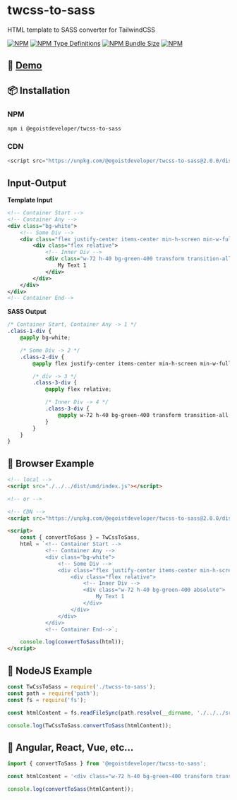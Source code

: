# twcss-to-sass
HTML template to SASS converter for TailwindCSS

[![NPM](https://img.shields.io/npm/v/@egoistdeveloper/twcss-to-sass)](https://www.npmjs.com/package/@egoistdeveloper/twcss-to-sass)
[![NPM Type Definitions](https://img.shields.io/npm/types/@egoistdeveloper/twcss-to-sass)](https://www.npmjs.com/package/@egoistdeveloper/twcss-to-sass)
[![NPM Bundle Size](https://img.shields.io/bundlephobia/minzip/@egoistdeveloper/twcss-to-sass)](https://www.npmjs.com/package/@egoistdeveloper/twcss-to-sass)
[![NPM](https://img.shields.io/npm/l/@egoistdeveloper/twcss-to-sass)](https://github.com/EgoistDeveloper/twcss-to-sass/blob/dev/LICENSE)

## 🚀 **[Demo](https://egoistdeveloper.github.io/twcss-to-sass/)**


## 📦 Installation

### NPM

```dsconfig
npm i @egoistdeveloper/twcss-to-sass
```

### CDN

```javascript
<script src="https://unpkg.com/@egoistdeveloper/twcss-to-sass@2.0.0/dist/umd/index.js"></script>
```


## Input-Output

**Template Input**

```xml
<!-- Container Start -->
<!-- Container Any -->
<div class="bg-white">
	<!-- Some Div -->
	<div class="flex justify-center items-center min-h-screen min-w-full">
		<div class="flex relative">
			<!-- Inner Div -->
			<div class="w-72 h-40 bg-green-400 transform transition-all">
				My Text 1
			</div>
		</div>
	</div>
</div>
<!-- Container End-->
```

**SASS Output**

```scss
/* Container Start, Container Any -> 1 */
.class-1-div {
    @apply bg-white;

    /* Some Div -> 2 */
    .class-2-div {
        @apply flex justify-center items-center min-h-screen min-w-full;

        /* div -> 3 */
        .class-3-div {
            @apply flex relative;

            /* Inner Div -> 4 */
            .class-3-div {
                @apply w-72 h-40 bg-green-400 transform transition-all;
            }
        }
    }
}
```

## 🔰 Browser Example

```html
<!-- local -->
<script src="./../../dist/umd/index.js"></script>

<!-- or -->

<!-- CDN -->
<script src="https://unpkg.com/@egoistdeveloper/twcss-to-sass@2.0.0/dist/umd/index.js"></script>

<script>
    const { convertToSass } = TwCssToSass,
    html = `<!-- Container Start -->
            <!-- Container Any -->
            <div class="bg-white">
                <!-- Some Div -->
                <div class="flex justify-center items-center min-h-screen">
                    <div class="flex relative">
                        <!-- Inner Div -->
                        <div class="w-72 h-40 bg-green-400 absolute">
                            My Text 1
                        </div>
                    </div>
                </div>
            </div>
            <!-- Container End-->`;

    console.log(convertToSass(html));
</script>
```

## 🔰 NodeJS Example

```javascript
const TwCssToSass = require('./twcss-to-sass');
const path = require('path');
const fs = require('fs');

const htmlContent = fs.readFileSync(path.resolve(__dirname, './../../src/data/mock3.html'), 'UTF-8');

console.log(TwCssToSass.convertToSass(htmlContent));

```

## 🔰 Angular, React, Vue, etc...

```javascript
import { convertToSass } from '@egoistdeveloper/twcss-to-sass';

const htmlContent = '<div class="w-72 h-40 bg-green-400 transform transition-all">My Text 1</div>';

console.log(convertToSass(htmlContent));

```
